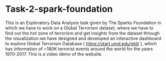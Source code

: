 # Task-2-spark-foundation
This is an Exploratory Data Analysis task given by The Sparks Foundation in which we have to work on a Global Terrorism dataset, where we have to find out the hot zone of terrorism and get insights from the dataset through the visualization.we have designed and developed an interactive dashboard to explore Global Terrorism Database ( https://start.umd.edu/gtd/ ), which has information of ~180K terrorist events around the world for the years 1970-2017. This is a video demo of the website.
